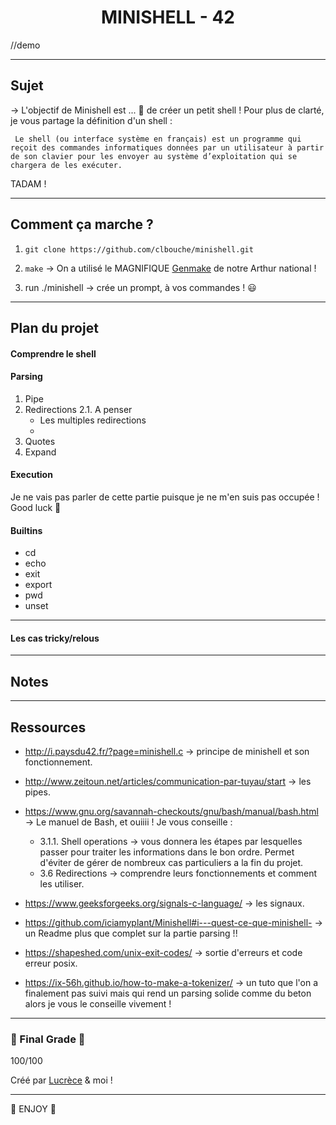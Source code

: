 
<h1 align=center>
	<b> MINISHELL - 42</b>
</h1>

//demo

---
## Sujet 

→ L'objectif de Minishell est ... 🥁 de créer un petit shell ! Pour plus de clarté, je vous partage la définition d'un shell : 

``` Le shell (ou interface système en français) est un programme qui reçoit des commandes informatiques données par un utilisateur à partir de son clavier pour les envoyer au système d’exploitation qui se chargera de les exécuter.```

TADAM !

---
## Comment ça marche ? 

1. ```git clone https://github.com/clbouche/minishell.git```

2. ```make```  -> On a utilisé le MAGNIFIQUE [Genmake](https://github.com/arthur-trt/genMake) de notre Arthur national !

3. run ./minishell -> crée un prompt, à vos commandes ! 😃 

---
## Plan du projet

#### Comprendre le shell


#### Parsing

1. Pipe 
2. Redirections
	2.1. A penser 
	- Les multiples redirections 
	- 
4. Quotes
5. Expand


#### Execution 
Je ne vais pas parler de cette partie puisque je ne m'en suis pas occupée ! Good luck 🤡 

#### Builtins
  - cd 
  - echo 
  - exit
  - export
  - pwd
  - unset
  
---
#### Les cas tricky/relous


---
## Notes

---
## Ressources

- http://i.paysdu42.fr/?page=minishell.c → principe de minishell et son fonctionnement. 

- http://www.zeitoun.net/articles/communication-par-tuyau/start → les pipes. 

- https://www.gnu.org/savannah-checkouts/gnu/bash/manual/bash.html → Le manuel de Bash, et ouiiii ! Je vous conseille : 
	- 3.1.1. Shell operations → vous donnera les étapes par lesquelles passer pour traiter les informations dans le bon ordre. 
	Permet d'éviter de gérer de nombreux cas particuliers a la fin du projet. 
	- 3.6 Redirections → comprendre leurs fonctionnements et comment les utiliser. 

- https://www.geeksforgeeks.org/signals-c-language/ → les signaux. 

- https://github.com/iciamyplant/Minishell#i---quest-ce-que-minishell- → un Readme plus que complet sur la partie parsing !! 

- https://shapeshed.com/unix-exit-codes/ → sortie d'erreurs et code erreur posix. 

- https://ix-56h.github.io/how-to-make-a-tokenizer/  → un tuto que l'on a finalement pas suivi mais qui rend un parsing solide comme du beton alors je vous le conseille vivement ! 

---
### 🎉 Final Grade 🎉 
100/100

Créé par [Lucrèce](https://github.com/ldes-cou) & moi ! 

--- 
🍄 ENJOY 🍄
